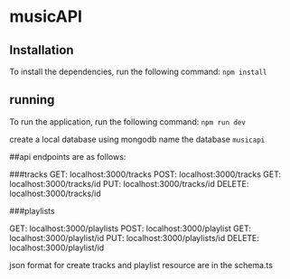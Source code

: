 # musicAPI




## Installation

To install the dependencies, run the following command: `npm install`

## running 
To run the application, run the following command: `npm run dev`

create a local database using mongodb name the database `musicapi`

##api endpoints are as follows:

###tracks
GET: localhost:3000/tracks
POST: localhost:3000/tracks
GET: localhost:3000/tracks/id
PUT: localhost:3000/tracks/id
DELETE: localhost:3000/tracks/id

###playlists

GET: localhost:3000/playlists
POST: localhost:3000/playlist
GET: localhost:3000/playlist/id
PUT: localhost:3000/playlists/id
DELETE: localhost:3000/playlist/id



json format for create tracks and playlist resource are in the schema.ts 
